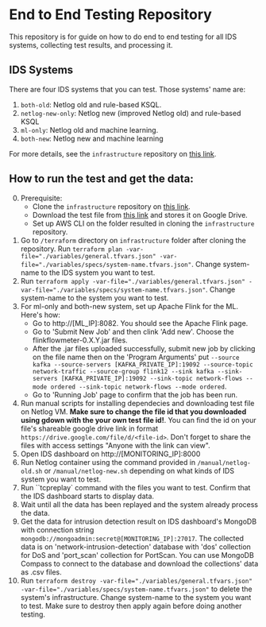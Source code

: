 # End to End Testing Repository
This repository is for guide on how to do end to end testing for all IDS systems, collecting test results, and processing it.

## IDS Systems
There are four IDS systems that you can test. Those systems' name are:
1. `both-old`: Netlog old and rule-based KSQL.
2. `netlog-new-only`: Netlog new (improved Netlog old) and rule-based KSQL
3. `ml-only`: Netlog old and machine learning.
4. `both-new`: Netlog new and machine learning

For more details, see the ```infrastructure``` repository on [this link](https://github.com/NetLog-IDS/infrastructure).

## How to run the test and get the data:
0. Prerequisite:
    - Clone the ```infrastructure``` repository on [this link](https://github.com/NetLog-IDS/infrastructure). 
    - Download the test file from [this link](https://mega.nz/folder/6yhAFLKJ#ElywB5FFqoKm-XpRXQ1ofw) and stores it on Google Drive.
    - Set up AWS CLI on the folder resulted in cloning the `infrastructure` repository.
1. Go to `/terraform` directory on `infrastructure` folder after cloning the repository. Run `terraform plan -var-file="./variables/general.tfvars.json" -var-file="./variables/specs/system-name.tfvars.json"`. Change system-name to the IDS system you want to test.
2. Run `terraform apply -var-file="./variables/general.tfvars.json" -var-file="./variables/specs/system-name.tfvars.json"`. Change system-name to the system you want to test.
3. For ml-only and both-new system, set up Apache Flink for the ML. Here's how:
   - Go to http://[ML_IP]:8082. You should see the Apache Flink page.
   - Go to 'Submit New Job' and then clink 'Add new'. Choose the flinkflowmeter-0.X.Y.jar files.
   - After the .jar files uploaded successfully, submit new job by clicking on the file name then on the 'Program Arguments' put `--source kafka --source-servers [KAFKA_PRIVATE_IP]:19092 --source-topic network-traffic --source-group flink12 --sink kafka --sink-servers [KAFKA_PRIVATE_IP]:19092 --sink-topic network-flows --mode ordered --sink-topic network-flows --mode ordered`.
   - Go to 'Running Job' page to confirm that the job has been run.
4. Run manual scripts for installing dependecies and downloading test file on Netlog VM. **Make sure to change the file id that you downloaded using gdown with the your own test file id!**. You can find the id on your file's shareable google drive link in format `https://drive.google.com/file/d/<file-id>`. Don't forget to share the files with access settings "Anyone with the link can view".
5. Open IDS dashboard on http://[MONITORING_IP]:8000
6. Run Netlog container using the command provided in `/manual/netlog-old.sh` or `/manual/netlog-new.sh` depending on what kinds of IDS system you want to test.
7. Run ``tcpreplay` command with the files you want to test. Confirm that the IDS dashboard starts to display data.
8. Wait until all the data has been replayed and the system already process the data.
9. Get the data for intrusion detection result on IDS dashboard's MongoDB with connection string `mongodb://mongoadmin:secret@[MONITORING_IP]:27017`. The collected data is on 'network-intrusion-detection' database with 'dos' collection for DoS and 'port_scan' collection for PortScan. You can use MongoDB Compass to connect to the database and download the collections' data as .csv files.
10. Run `terraform destroy -var-file="./variables/general.tfvars.json" -var-file="./variables/specs/system-name.tfvars.json"` to delete the system's infrastructure. Change system-name to the system you want to test. Make sure to destroy then apply again before doing another testing.